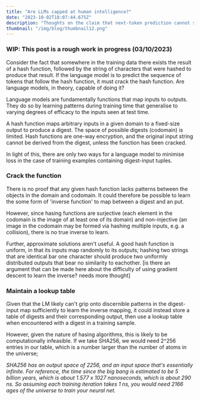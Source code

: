 ```yaml
---
title: "Are LLMs capped at human intelligence?"
date: "2023-10-02T18:07:44.675Z"
description: "Thoughts on the claim that next-token prediction cannot surpass human performance"
thumbnail: "/img/blog/thumbnail12.png"
---
```


### WIP: This post is a rough work in progress (03/10/2023)

Consider the fact that somewhere in the training data there exists the result of a hash function, followed by the string of characters that were hashed to produce that result. If the language model is to predict the sequence of tokens that follow the hash function, it must crack the hash function. Are language models, in theory, capable of doing it?

Language models are fundamentally functions that map inputs to outputs. They do so by learning patterns during training time that generalise to varying degrees of efficacy to the inputs seen at test time. 

A hash function maps arbitrary inputs in a given domain to a fixed-size output to produce a digest. The space of possible digests (codomain) is limited. Hash functions are one-way encryption, and the original input string cannot be derived from the digest, unless the function has been cracked. 

In light of this, there are only two ways for a language model to minimise loss in the case of training examples containing digest-input tuples. 


### Crack the function

There is no proof that any given hash function lacks patterns between the objects in the domain and codomain. It could therefore be possible to learn the some form of 'inverse function' to map between a digest and an put. 

However, since hasing functions are surjective (each element in the codomain is the image of at least one of its domain) and non-injective (an image in the codomain may be formed via hashing multiple inputs, e.g. a collision), there is no true inverse to learn. 

Further, approximate solutions aren't useful. A good hash function is uniform, in that its inputs map randomly to its outputs; hashing two strings that are identical bar one character should produce two uniformly distributed outputs that bear no similarity to eachother. [is there an argument that can be made here about the difficulty of using gradient descent to learn the inverse? needs more thought]

 
### Maintain a lookup table

Given that the LM likely can't grip onto discernible patterns in the digest-input map sufficiently to learn the inverse mapping, it could instead store a table of digests and their corresponding output, then use a lookup table when encountered with a digest in a training sample. 

However, given the nature of hasing algorithms, this is likely to be computationally infeasible. If we take SHA256, we would need 2^256 entries in our table, which is a number larger than the number of atoms in the universe;

_SHA256 has an output space of 2256, and an input space that's essentially infinite. For reference, the time since the big bang is estimated to be 5 billion years, which is about 1.577 x 1027 nanoseconds, which is about 290 ns. So assuming each training iteration takes 1 ns, you would need 2166 ages of the universe to train your neural net._



